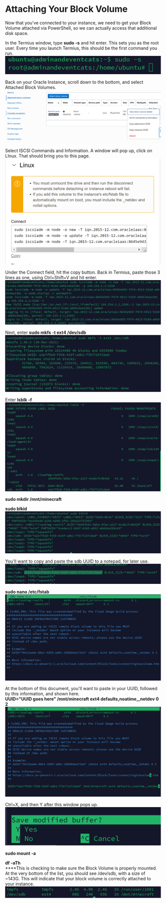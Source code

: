 # Attaching Your Block Volume

Now that you've connected to your instance, we need to get your Block Volume attached via PowerShell, so we can actually access that additional disk space.&#x20;

In the Termius window, type **sudo -s** and hit enter. This sets you as the root user. Every time you launch Termius, this should be the first command you run. \
![](<../../.gitbook/assets/image (14).png>)

Back on your Oracle Instance, scroll down to the bottom, and select Attached Block Volumes. \
![](<../../.gitbook/assets/image (26).png>)

Select ISCSI Commands and Information. A window will pop up, click on LInux. That should bring you to this page. \
![](<../../.gitbook/assets/image (13).png>)

Under the Connect field, hit the copy button. Back in Termius, paste those 3 lines as one, using Ctrl+Shift+V and hit enter.\
![](<../../.gitbook/assets/image (3).png>)

Next, enter **sudo mkfs -t ext4 /dev/sdb** \
****![](<../../.gitbook/assets/image (23).png>)****

Enter **lsblk -f**\
****![](<../../.gitbook/assets/image (21).png>)****

**sudo mkdir /mnt/minecraft**

**sudo blkid**\
****![](<../../.gitbook/assets/image (11).png>)****

You'll want to copy and paste the sdb UUID to a notepad, for later use. \
![](<../../.gitbook/assets/image (17).png>)

**sudo nano /etc/fstab**\
****![](<../../.gitbook/assets/image (15).png>)****

At the bottom of this document, you'll want to paste in your UUID, followed by this information, and shown here. \
**UUID="UUID goes here" /mnt/minecraft ext4 defaults,noatime,\_netdev 0 2**\
****![](<../../.gitbook/assets/image (18).png>)****

Ctrl+X, and then Y after this window pops up. \
![](<../../.gitbook/assets/image (10).png>)

**sudo mount -a**

**df -aTh**\
****This is checking to make sure the Block Volume is properly mounted. At the very bottom of the list, you should see /dev/sdb, with a size of \~143G. This will indicate that your block volume is correctly attached to your instance.\
![](<../../.gitbook/assets/image (4).png>)



